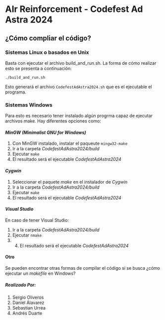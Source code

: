 # AIr Reinforcement - Codefest Ad Astra 2024

## ¿Cómo compliar el código? 

### Sistemas Linux o basados en Unix
Basta con ejecutar el archivo build_and_run.sh. La forma de cómo realizar esto se presenta a continuación: 

```
./build_and_run.sh
```
Esto generará el archivo ```CodefestAdAstra2024.sh``` que es el ejecutable el programa. 

### Sistemas Windows
Para esto es necesario tener instalado algún progrma capaz de ejecutar archivos make. 
Hay diferentes opciones como: 

#### _MinGW (Minimalist GNU for Windows)_
1. Con MinGW instalado, instalar el paqueute ```mingw32-make```
2. Ir a la carpeta   _CodefestAdAstra2024/build_
3. Ejecutar ```make```
4. El resultado será el ejecutable _CodefestAdAstra2024_

#### _Cygwin_
1. Seleccionar el paquete _make_ en el instalador de _Cygwin_ 
2. Ir a la carpeta   _CodefestAdAstra2024/build_
3. Ejecutar ```make```
4. El resultado será el ejecutable _CodefestAdAstra2024_

#### _Visual Studio_
En caso de tener Visual Studio:
1. Ir a la carpeta   _CodefestAdAstra2024/build_
2. Ejecutar ```nmake```
3. 4. El resultado será el ejecutable _CodefestAdAstra2024_


#### Otro 
Se pueden encontrar otras formas de compilar el código si se busca ¿cómo ejecutar un _makefile_ en Windows?





##### Realizado Por:
1. Sergio Oliveros
2. Daniel Álavarez
3. Sebastian Urrea
4. Andrés Duarte
